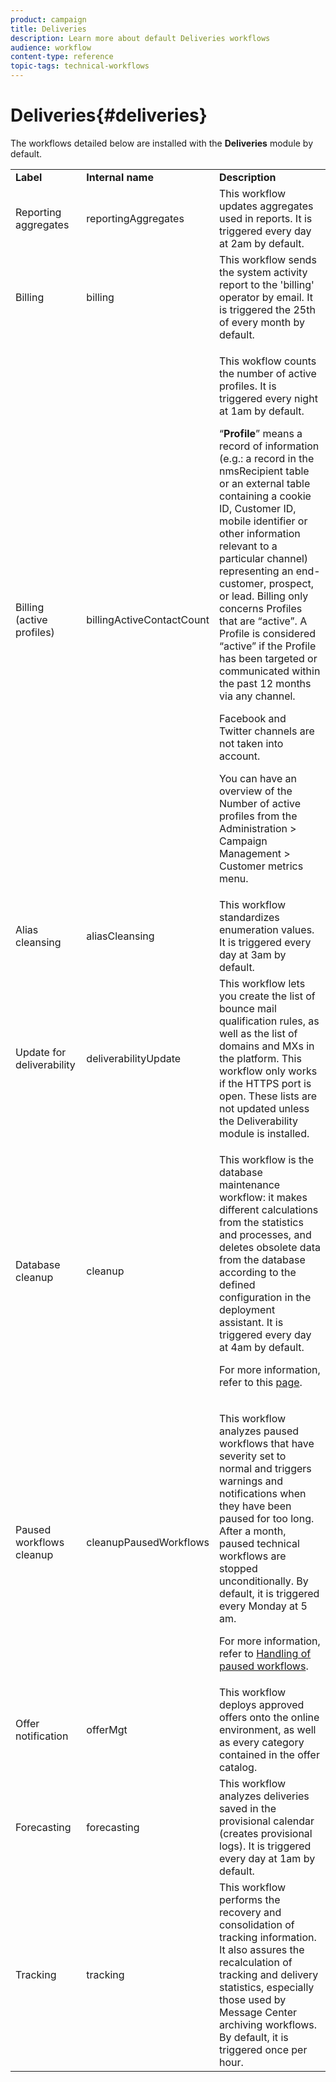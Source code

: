 ```yaml
---
product: campaign
title: Deliveries
description: Learn more about default Deliveries workflows
audience: workflow
content-type: reference
topic-tags: technical-workflows
---
```


# Deliveries{#deliveries}

The workflows detailed below are installed with the **Deliveries** module by default.

<table> 
 <tbody> 
  <tr> 
   <td> <strong>Label</strong><br /> </td> 
   <td> <strong>Internal name</strong><br /> </td> 
   <td> <strong>Description</strong><br /> </td> 
  </tr> 
  <tr> 
   <td> <span class="uicontrol">Reporting aggregates</span> <br /> </td> 
   <td> <span class="uicontrol">reportingAggregates</span> <br /> </td> 
   <td> This workflow updates aggregates used in reports. It is triggered every day at 2am by default.<br /> </td> 
  </tr> 
  <tr> 
   <td> <span class="uicontrol">Billing</span> <br /> </td> 
   <td> <span class="uicontrol">billing</span> <br /> </td> 
   <td> This workflow sends the system activity report to the 'billing' operator by email. It is triggered the 25th of every month by default.<br /> </td> 
  </tr> 
  <tr> 
   <td> <span class="uicontrol">Billing (active profiles)</span> <br /> </td> 
   <td> <span class="uicontrol">billingActiveContactCount</span> <br /> </td> 
   <td> <p>This wokflow counts the number of active profiles. It is triggered every night at 1am by default.</p> <p>“<strong>Profile</strong>” means a record of information (e.g.: a record in the nmsRecipient table or an external table containing a cookie ID, Customer ID, mobile identifier or other information relevant to a particular channel) representing an end-customer, prospect, or lead. Billing only concerns Profiles that are “active”. A Profile is considered “active” if the Profile has been targeted or communicated within the past 12 months via any channel.</p> <p>Facebook and Twitter channels are not taken into account.</p> <p>You can have an overview of the <span class="uicontrol">Number of active profiles</span> from the <span class="uicontrol">Administration</span> &gt; <span class="uicontrol">Campaign Management</span> &gt; <span class="uicontrol">Customer metrics</span> menu.</p> </td> 
  </tr> 
  <tr> 
   <td> <span class="uicontrol">Alias cleansing</span> <br /> </td> 
   <td> <span class="uicontrol">aliasCleansing</span> <br /> </td> 
   <td> This workflow standardizes enumeration values. It is triggered every day at 3am by default.<br /> </td> 
  </tr> 
  <tr> 
   <td> <span class="uicontrol">Update for deliverability</span> <br /> </td> 
   <td> <span class="uicontrol">deliverabilityUpdate</span> <br /> </td> 
   <td> This workflow lets you create the list of bounce mail qualification rules, as well as the list of domains and MXs in the platform. This workflow only works if the HTTPS port is open. These lists are not updated unless the Deliverability module is installed.<br /> </td> 
  </tr> 
  <tr> 
   <td> <span class="uicontrol">Database cleanup</span> <br /> </td> 
   <td> <span class="uicontrol">cleanup</span> <br /> </td> 
   <td> <p>This workflow is the database maintenance workflow: it makes different calculations from the statistics and processes, and deletes obsolete data from the database according to the defined configuration in the deployment assistant. It is triggered every day at 4am by default.</p> <p>For more information, refer to this <a href="../../production/using/database-cleanup-workflow.md">page</a>.</p> </td> 
  </tr> 
  <tr> 
   <td> <span class="uicontrol">Paused workflows cleanup</span> <br /> </td> 
   <td> <span class="uicontrol">cleanupPausedWorkflows</span> <br /> </td> 
   <td> <p>This workflow analyzes paused workflows that have severity set to normal and triggers warnings and notifications when they have been paused for too long. After a month, paused technical workflows are stopped unconditionally. By default, it is triggered every Monday at 5 am.</p> <p>For more information, refer to <a href="../../workflow/using/monitoring-workflow-execution.md#handling-of-paused-workflows" target="_blank">Handling of paused workflows</a>.</p></td> 
  </tr> 
  <tr> 
   <td> <span class="uicontrol">Offer notification</span> <br /> </td> 
   <td> <span class="uicontrol">offerMgt</span> <br /> </td> 
   <td> This workflow deploys approved offers onto the online environment, as well as every category contained in the offer catalog.<br /> </td> 
  </tr> 
  <tr> 
   <td> <span class="uicontrol">Forecasting</span> <br /> </td> 
   <td> <span class="uicontrol">forecasting</span> <br /> </td> 
   <td> This workflow analyzes deliveries saved in the provisional calendar (creates provisional logs). It is triggered every day at 1am by default.<br /> </td> 
  </tr> 
  <tr> 
   <td> <span class="uicontrol">Tracking</span> <br /> </td> 
   <td> <span class="uicontrol">tracking</span> <br /> </td> 
   <td> This workflow performs the recovery and consolidation of tracking information. It also assures the recalculation of tracking and delivery statistics, especially those used by Message Center archiving workflows. By default, it is triggered once per hour. <br /> </td> 
  </tr> 
 </tbody> 
</table>

